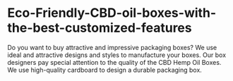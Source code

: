 # Eco-Friendly-CBD-oil-boxes-with-the-best-customized-features
Do you want to buy attractive and impressive packaging boxes? We use ideal and attractive designs and styles to manufacture your boxes. Our box designers pay special attention to the quality of the CBD Hemp Oil Boxes. We use high-quality cardboard to design a durable packaging box.
